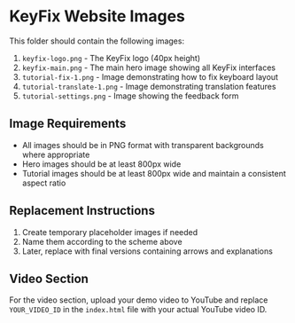 # KeyFix Website Images

This folder should contain the following images:

1. `keyfix-logo.png` - The KeyFix logo (40px height)
2. `keyfix-main.png` - The main hero image showing all KeyFix interfaces
3. `tutorial-fix-1.png` - Image demonstrating how to fix keyboard layout
4. `tutorial-translate-1.png` - Image demonstrating translation features
5. `tutorial-settings.png` - Image showing the feedback form

## Image Requirements

- All images should be in PNG format with transparent backgrounds where appropriate
- Hero images should be at least 800px wide
- Tutorial images should be at least 800px wide and maintain a consistent aspect ratio

## Replacement Instructions

1. Create temporary placeholder images if needed
2. Name them according to the scheme above
3. Later, replace with final versions containing arrows and explanations

## Video Section

For the video section, upload your demo video to YouTube and replace `YOUR_VIDEO_ID` in the `index.html` file with your actual YouTube video ID. 